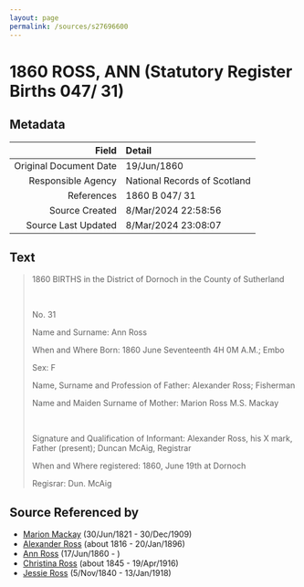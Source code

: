 ```yaml
---
layout: page
permalink: /sources/s27696600
---
```


# 1860 ROSS, ANN (Statutory Register Births 047/ 31)

## Metadata
Field | Detail
---:|:---
Original Document Date | 19/Jun/1860
Responsible Agency | National Records of Scotland
References | 1860 B 047/ 31
Source Created | 8/Mar/2024 22:58:56
Source Last Updated | 8/Mar/2024 23:08:07

## Text

> 1860 BIRTHS in the District of Dornoch in the County of Sutherland
>
> <br/>
>
> No. 31
>
> Name and Surname: Ann Ross
>
> When and Where Born: 1860 June Seventeenth 4H 0M A.M.; Embo
>
> Sex: F
>
> Name, Surname and Profession of Father: Alexander Ross; Fisherman
>
> Name and Maiden Surname of Mother: Marion Ross M.S. Mackay
>
> <br/>
>
> Signature and Qualification of Informant: Alexander Ross, his X mark, Father (present); Duncan McAig, Registrar
>
> When and Where registered: 1860, June 19th at Dornoch
>
> Regisrar: Dun. McAig
>

## Source Referenced by

* [Marion Mackay](../people/@78930004@-marion-mackay-b1821-6-30-d1909-12-30.md) (30/Jun/1821 - 30/Dec/1909)
* [Alexander Ross](../people/@81387900@-alexander-ross-b1816-d1896-1-20.md) (about 1816 - 20/Jan/1896)
* [Ann Ross](../people/@32419757@-ann-ross-b1860-6-17-d.md) (17/Jun/1860 - )
* [Christina Ross](../people/@81183416@-christina-ross-b1845-d1916-4-19.md) (about 1845 - 19/Apr/1916)
* [Jessie Ross](../people/@60546968@-jessie-ross-b1840-11-5-d1918-1-13.md) (5/Nov/1840 - 13/Jan/1918)
